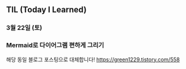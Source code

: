 ## TIL (Today I Learned)

### 3월 22일 (토)    
### Mermaid로 다이어그램 편하게 그리기
해당 동일 블로그 포스팅으로 대체합니다!
https://green1229.tistory.com/558   

